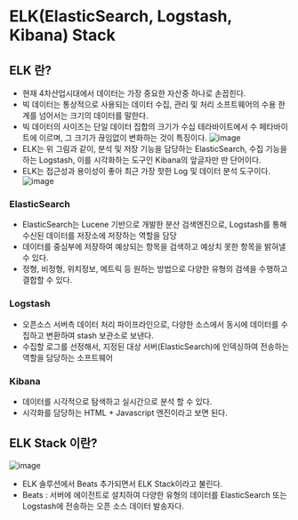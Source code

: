 # ELK(ElasticSearch, Logstash, Kibana) Stack
## ELK 란?
 - 현재 4차산업시대에서 데이터는 가장 중요한 자산중 하나로 손꼽힌다.
- 빅 데이터는 통상적으로 사용되는 데이터 수집, 관리 및 처리 소프트웨어의 수용 한계를 넘어서는 크기의 데이터를 말한다.
- 빅 데이터의 사이즈는 단일 데이터 집합의 크기가 수십 테라바이트에서 수 페타바이트에 이르며, 그 크기가 끊임없이 변화하는 것이 특징이다.
![image](https://github.com/user-attachments/assets/e6f62e59-e21f-40f6-90ae-94086666df99)
- ELK는 위 그림과 같이, 분석 및 저장 기능을 담당하는 ElasticSearch, 수집 기능을 하는 Logstash, 이를 시각화하는 도구인 Kibana의 앞글자만 딴 단어이다.
- ELK는 접근성과 용이성이 좋아 최근 가장 핫한 Log 및 데이터 분석 도구이다.
![image](https://github.com/user-attachments/assets/9f5f9b3f-a1a4-4666-a08b-f5545d203b9c)
### ElasticSearch
- ElasticSearch는 Lucene 기반으로 개발한 분산 검색엔진으로, Logstash를 통해 수신된 데이터를 저장소에 저장하는 역할을 담당
- 데이터를 중심부에 저장하여 예상되는 항목을 검색하고 예상치 못한 항목을 밝혀낼 수 있다.
- 정형, 비정형, 위치정보, 메트릭 등 원하는 방법으로 다양한 유형의 검색을 수행하고 결합할 수 있다.
### Logstash
- 오픈소스 서버측 데이터 처리 파이프라인으로, 다양한 소스에서 동시에 데이터를 수집하고 변환하여 stash 보관소로 보낸다.
- 수집할 로그를 선정해서, 지정된 대상 서버(ElasticSearch)에 인덱싱하여 전송하는 역할을 담당하는 소프트웨어
### Kibana
- 데이터를 시각적으로 탐색하고 실시간으로 분석 할 수 있다.
- 시각화를 담당하는 HTML + Javascript 엔진이라고 보면 된다.
## ELK Stack 이란?
![image](https://github.com/user-attachments/assets/7933d00b-2b2b-42f5-9e05-025a10264f85)
- ELK 솔루션에서 Beats 추가되면서 ELK Stack이라고 불린다.
- Beats : 서버에 에이전트로 설치하여 다양한 유형의 데이터를 ElasticSearch 또는 Logstash에 전송하는 오픈 소스 데이터 발송자다.
